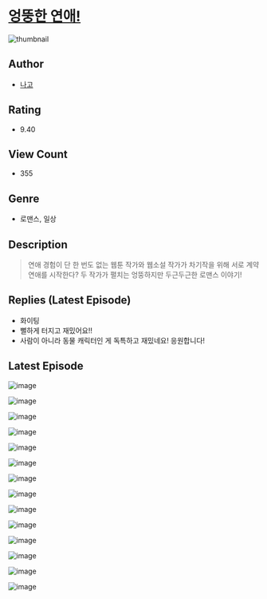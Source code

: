 # [엉뚱한 연애!](https://comic.naver.com/bestChallenge/list?titleId=810278)
![thumbnail](https://image-comic.pstatic.net/user_contents_data/challenge_comic/2023/05/23/366854/upload_3558469762389991736_480x623.jpeg)

## Author
- [나고](https://comic.naver.com/artistTitle?id=366854)

## Rating
- 9.40

## View Count
- 355

## Genre
- 로맨스, 일상

## Description
> 연애 경험이 단 한 번도 없는 웹툰 작가와 웹소설 작가가 차기작을 위해 서로 계약 연애를 시작한다? 두 작가가 펼치는 엉뚱하지만 두근두근한 로맨스 이야기!

## Replies (Latest Episode)
- 화이팅
- 뻘하게 터지고 재밌어요!!
- 사람이 아니라 동물 캐릭터인 게 독특하고 재밌네요! 응원합니다!

## Latest Episode
![image](https://image-comic.pstatic.net/user_contents_data/challenge_comic/2023/05/23/366854/upload_3847817028395349043.jpeg)

![image](https://image-comic.pstatic.net/user_contents_data/challenge_comic/2023/05/23/366854/upload_3559077582671982904.jpeg)

![image](https://image-comic.pstatic.net/user_contents_data/challenge_comic/2023/05/23/366854/upload_7162470764283191609.jpeg)

![image](https://image-comic.pstatic.net/user_contents_data/challenge_comic/2023/05/23/366854/upload_3487021101080983604.jpeg)

![image](https://image-comic.pstatic.net/user_contents_data/challenge_comic/2023/05/23/366854/upload_3904674973691098165.jpeg)

![image](https://image-comic.pstatic.net/user_contents_data/challenge_comic/2023/05/23/366854/upload_7161956201397432674.jpeg)

![image](https://image-comic.pstatic.net/user_contents_data/challenge_comic/2023/05/23/366854/upload_7293968158865765172.jpeg)

![image](https://image-comic.pstatic.net/user_contents_data/challenge_comic/2023/05/23/366854/upload_7075215694739104098.jpeg)

![image](https://image-comic.pstatic.net/user_contents_data/challenge_comic/2023/05/23/366854/upload_7366028863181633124.jpeg)

![image](https://image-comic.pstatic.net/user_contents_data/challenge_comic/2023/05/23/366854/upload_7089849309725090359.jpeg)

![image](https://image-comic.pstatic.net/user_contents_data/challenge_comic/2023/05/23/366854/upload_4134646651748299618.jpeg)

![image](https://image-comic.pstatic.net/user_contents_data/challenge_comic/2023/05/23/366854/upload_3991427548469014579.jpeg)

![image](https://image-comic.pstatic.net/user_contents_data/challenge_comic/2023/05/23/366854/upload_7148729269839345713.jpeg)

![image](https://image-comic.pstatic.net/user_contents_data/challenge_comic/2023/05/23/366854/upload_7220454588869129061.jpeg)
